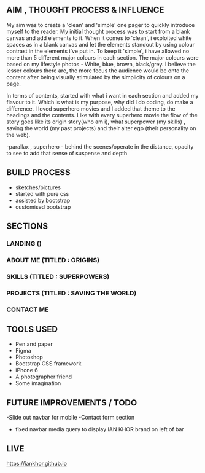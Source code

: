 ##  AIM , THOUGHT PROCESS & INFLUENCE
My aim was to create a 'clean' and 'simple' one pager to quickly introduce myself to the reader.
My initial thought process was to start from a blank canvas and add elements to it. When it comes to
'clean', i exploited white spaces as in a blank canvas and let the elements standout by using colour contrast in the elements i've put in. To keep it 'simple', i have allowed no more than 5 different major colours in each section. The major colours were based on my lifestyle photos - White, blue, brown, black/grey.  I believe the lesser colours there are, the more focus the audience would be onto the content after being visually stimulated by the simplicity of colours on a page.

In terms of contents, started with what i want in each section and added my flavour to it. Which is what is my purpose, why did I do coding, do make a difference. I loved superhero movies and I added that theme to the headings and the contents. Like with every superhero movie the flow of the story goes like its origin story(who am i), what superpower (my skills) , saving the world (my past projects) and their alter ego (their personality on the web).

-parallax , superhero - behind the scenes/operate in the distance, opacity to see to add that sense of suspense and depth



## BUILD PROCESS
- sketches/pictures
- started with pure css
- assisted by bootstrap
- customised bootstrap

## SECTIONS

### LANDING ()

### ABOUT ME (TITLED : ORIGINS)

### SKILLS (TITLED : SUPERPOWERS)

### PROJECTS (TITLED : SAVING THE WORLD)

### CONTACT ME

## TOOLS USED
- Pen and paper
- Figma
- Photoshop
- Bootstrap CSS framework
- iPhone 6
- A photographer friend
- Some imagination

## FUTURE IMPROVEMENTS / TODO
-Slide out navbar for mobile
-Contact form section
- fixed navbar media query to display IAN KHOR brand on left of bar

## LIVE
https://iankhor.github.io
